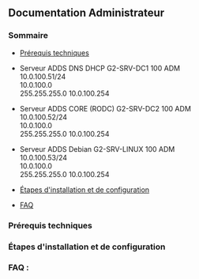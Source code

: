 ## Documentation Administrateur

### Sommaire
- [Prérequis techniques]()

- Serveur ADDS DNS DHCP	G2-SRV-DC1	100	ADM  	 
  10.0.100.51/24	  
  10.0.100.0  
  255.255.255.0	10.0.100.254  
  
- Serveur ADDS CORE (RODC)	G2-SRV-DC2	100	ADM	  
  10.0.100.52/24  
  10.0.100.0  
  255.255.255.0	10.0.100.254  

- Serveur ADDS Debian	G2-SRV-LINUX	100	ADM	  
  10.0.100.53/24  
  10.0.100.0  
  255.255.255.0	10.0.100.254  
  
- [Étapes d'installation et de configuration]()
- [FAQ]()

### Prérequis techniques


### Étapes d'installation et de configuration


### FAQ :
